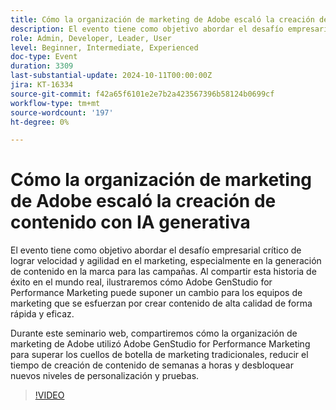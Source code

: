 ```yaml
---
title: Cómo la organización de marketing de Adobe escaló la creación de contenido con IA generativa
description: El evento tiene como objetivo abordar el desafío empresarial crítico de lograr velocidad y agilidad en el marketing, especialmente en la generación de contenido en la marca para las campañas. Al compartir esta historia de éxito en el mundo real, ilustraremos cómo Adobe GenStudio for Performance Marketing puede suponer un cambio para los equipos de marketing que se esfuerzan por crear contenido de alta calidad de forma rápida y eficaz.Durante este seminario web, compartiremos cómo la organización de marketing de Adobe utilizó Adobe GenStudio for Performance Marketing para superar los cuellos de botella de marketing tradicionales, reducir el tiempo de creación de contenido de semanas a horas y desbloquear nuevos niveles de personalización y pruebas.
role: Admin, Developer, Leader, User
level: Beginner, Intermediate, Experienced
doc-type: Event
duration: 3309
last-substantial-update: 2024-10-11T00:00:00Z
jira: KT-16334
source-git-commit: f42a65f6101e2e7b2a423567396b58124b0699cf
workflow-type: tm+mt
source-wordcount: '197'
ht-degree: 0%

---
```



# Cómo la organización de marketing de Adobe escaló la creación de contenido con IA generativa

El evento tiene como objetivo abordar el desafío empresarial crítico de lograr velocidad y agilidad en el marketing, especialmente en la generación de contenido en la marca para las campañas. Al compartir esta historia de éxito en el mundo real, ilustraremos cómo Adobe GenStudio for Performance Marketing puede suponer un cambio para los equipos de marketing que se esfuerzan por crear contenido de alta calidad de forma rápida y eficaz.

Durante este seminario web, compartiremos cómo la organización de marketing de Adobe utilizó Adobe GenStudio for Performance Marketing para superar los cuellos de botella de marketing tradicionales, reducir el tiempo de creación de contenido de semanas a horas y desbloquear nuevos niveles de personalización y pruebas.

>[!VIDEO](https://video.tv.adobe.com/v/3435049/?learn=on)

